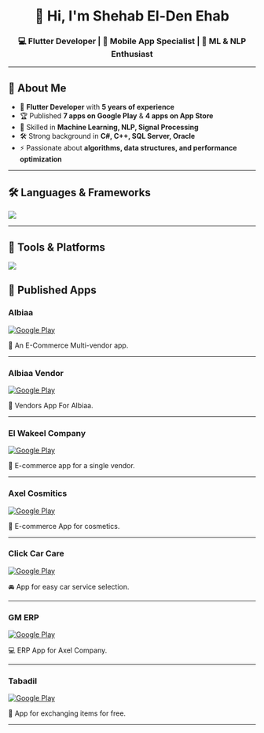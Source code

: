 <h1 align="center">👋 Hi, I'm Shehab El-Den Ehab</h1>
<h3 align="center">💻 Flutter Developer | 📱 Mobile App Specialist | 🤖 ML & NLP Enthusiast</h3>

---

## 🚀 About Me
- 📱 **Flutter Developer** with **5 years of experience**
- 🏆 Published **7 apps on Google Play** & **4 apps on App Store**
- 🔬 Skilled in **Machine Learning, NLP, Signal Processing**
- 🛠️ Strong background in **C#, C++, SQL Server, Oracle**
- ⚡ Passionate about **algorithms, data structures, and performance optimization**

---

## 🛠️ Languages & Frameworks
<a href="https://skillicons.dev">
  <img src="https://skillicons.dev/icons?i=dart,flutter,java,kotlin,gradle,py,cpp,cs,dotnet,ts,js,scala&perline=6"/>
</a>

---

## 🔧 Tools & Platforms
<a href="https://skillicons.dev">
  <img src="https://skillicons.dev/icons?i=git,github,gitlab,androidstudio,vscode,visualstudio,pycharm,idea,firebase,mongodb,sqlite,figma,postman,stackoverflow,blender&perline=6"/>
</a>

## 📱 Published Apps

### Albiaa
[![Google Play](https://img.shields.io/badge/Google%20Play-414141?style=for-the-badge&logo=googleplay)](https://play.google.com/store/apps/details?id=com.mohamed_helicopter.albaiaa)
<!-- [![App Store](https://img.shields.io/badge/App%20Store-0D96F6?style=for-the-badge&logo=appstore&logoColor=white)](https://apps.apple.com/app/idYOUR_APP_ID) --> 
🛒 An E-Commerce Multi-vendor app.

---
### Albiaa Vendor
[![Google Play](https://img.shields.io/badge/Google%20Play-414141?style=for-the-badge&logo=googleplay)](https://play.google.com/store/apps/details?id=com.mohamed_helicopter.albaiaavendors)
<!-- [![App Store](https://img.shields.io/badge/App%20Store-0D96F6?style=for-the-badge&logo=appstore&logoColor=white)](https://apps.apple.com/app/idYOUR_APP_ID) --> 
🛒 Vendors App For Albiaa.

---
### El Wakeel Company
[![Google Play](https://img.shields.io/badge/Google%20Play-414141?style=for-the-badge&logo=googleplay)](https://play.google.com/store/apps/details?id=com.mohamed_helicopter.almandub)
<!-- [![App Store](https://img.shields.io/badge/App%20Store-0D96F6?style=for-the-badge&logo=appstore&logoColor=white)](https://apps.apple.com/app/idYOUR_APP_ID) --> 
🛒 E-commerce app for a single vendor.

---
### Axel Cosmitics
[![Google Play](https://img.shields.io/badge/Google%20Play-414141?style=for-the-badge&logo=googleplay)](https://play.google.com/store/apps/details?id=com.ashalpro.axelcosmetics)
<!-- [![App Store](https://img.shields.io/badge/App%20Store-0D96F6?style=for-the-badge&logo=appstore&logoColor=white)](https://apps.apple.com/app/idYOUR_APP_ID) --> 
🛒 E-commerce App for cosmetics.

---
### Click Car Care
[![Google Play](https://img.shields.io/badge/Google%20Play-414141?style=for-the-badge&logo=googleplay)](https://play.google.com/store/apps/details?id=com.clickcarcare.clickcarcare)
<!-- [![App Store](https://img.shields.io/badge/App%20Store-0D96F6?style=for-the-badge&logo=appstore&logoColor=white)](https://apps.apple.com/app/idYOUR_APP_ID) --> 
🚘 App for easy car service selection.

---
### GM ERP
[![Google Play](https://img.shields.io/badge/Google%20Play-414141?style=for-the-badge&logo=googleplay)](https://play.google.com/store/apps/details?id=com.ashalpos.gmerp)
<!-- [![App Store](https://img.shields.io/badge/App%20Store-0D96F6?style=for-the-badge&logo=appstore&logoColor=white)](https://apps.apple.com/app/idYOUR_APP_ID) --> 
💻 ERP App for Axel Company.

---
### Tabadil
[![Google Play](https://img.shields.io/badge/Google%20Play-414141?style=for-the-badge&logo=googleplay)](https://play.google.com/store/apps/details?id=com.tabadil.app.tabadil&pli=1)
<!-- [![App Store](https://img.shields.io/badge/App%20Store-0D96F6?style=for-the-badge&logo=appstore&logoColor=white)](https://apps.apple.com/app/idYOUR_APP_ID) --> 
🔄 App for exchanging items for free.

---

